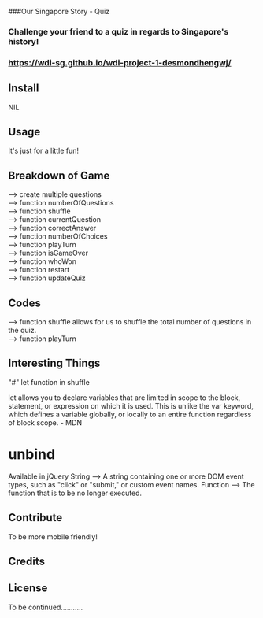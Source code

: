 ###Our Singapore Story - Quiz

### Challenge your friend to a quiz in regards to Singapore's history!

### https://wdi-sg.github.io/wdi-project-1-desmondhengwj/


## Install

NIL

## Usage

It's just for a little fun!

## Breakdown of Game

--> create multiple questions <br />
--> function numberOfQuestions <br />
--> function shuffle <br />
--> function currentQuestion <br />
--> function correctAnswer <br />
--> function numberOfChoices <br />
--> function playTurn <br />
--> function isGameOver <br />
--> function whoWon <br />
--> function restart <br />
--> function updateQuiz <br />

## Codes

--> function shuffle allows for us to shuffle the total number of questions in the quiz. <br />
--> function playTurn <br />

## Interesting Things

"#" let function in shuffle

let allows you to declare variables that are limited in scope to the block, statement, or expression on which it is used. This is unlike the var keyword, which defines a variable globally, or locally to an entire function regardless of block scope. - MDN

# unbind 

Available in jQuery
String --> A string containing one or more DOM event types, such as "click" or "submit," or custom event names.
Function --> The function that is to be no longer executed.



## Contribute

To be more mobile friendly!


## Credits

## License



To be continued...........



